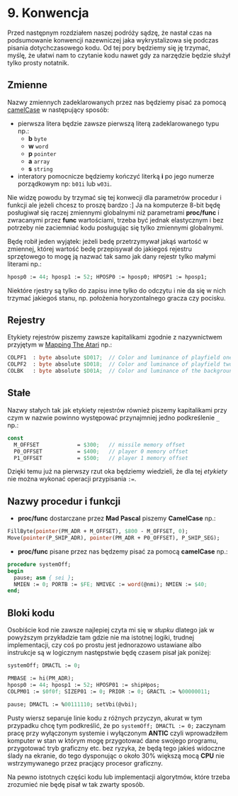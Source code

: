 # 9. Konwencja

Przed następnym rozdziałem naszej podróży sądzę, że nastał czas na podsumowanie konwencji nazewniczej jaka wykrystalizowa się podczas pisania dotychczasowego kodu. Od tej pory będziemy się ję trzymać, myślę, że ułatwi nam to czytanie kodu nawet gdy za narzędzie będzie służył tylko prosty notatnik.

## Zmienne

Nazwy zmiennych zadeklarowanych przez nas będziemy pisać za pomocą [camelCase](https://en.wikipedia.org/wiki/Camel_case) w następujący sposób:

* pierwsza litera będzie zawsze pierwszą literą zadeklarowanego typu np.:
  * **b** `byte`
  * **w** `word`
  * **p** `pointer`
  * **a** `array`
  * **s** `string`
* interatory pomocnicze będziemy kończyć literką **i** po jego numerze porządkowym np: `b01i` lub `w03i`.

Nie widzę powodu by trzymać się tej konwecji dla parametrów procedur i funkcji ale jeżeli chcesz to proszę bardzo :] Ja na komputerze 8-bit będę posługiwał się raczej zmiennymi globalnymi niż parametrami **proc/func** i zwracanymi przez **func** wartościami, trzeba być jednak elastycznym i bez potrzeby nie zaciemniać kodu posługując się tylko zmiennymi globalnymi.

Będę robił jeden wyjątek: jeżeli bedę przetrzymywał jakąś wartość w zmiennej, której wartość bedę przepisywał do jakiegoś rejestru sprzętowego to mogę ją nazwać tak samo jak dany rejestr tylko małymi literami np.:

```pascal
hposp0 := 44; hposp1 := 52; HPOSP0 := hposp0; HPOSP1 := hposp1;
```

Niektóre rjestry są tylko do zapisu inne tylko do odczytu i nie da się w nich trzymać jakiegoś stanu, np. położenia horyzontalnego gracza czy pocisku.

## Rejestry

Etykiety rejestrów piszemy zawsze kapitalikami zgodnie z nazywnictwem przyjętym w [Mapping The Atari](https://www.atariarchives.org/mapping/memorymap.php) np.:

```pascal
COLPF1  : byte absolute $D017;  // Color and luminance of playfield one
COLPF2  : byte absolute $D018;  // Color and luminance of playfield two
COLBK   : byte absolute $D01A;  // Color and luminance of the background (BAK)
```

## Stałe

Nazwy stałych tak jak etykiety rejestrów również piszemy kapitalikami przy czym w nazwie powinno występować przynajmniej jedno podkreślenie `_` np.:

```pascal
const
  M_OFFSET            = $300;   // missile memory offset
  P0_OFFSET           = $400;   // player 0 memory offset
  P1_OFFSET           = $500;   // player 1 memory offset
```

Dzięki temu już na pierwszy rzut oka będziemy wiedzieli, że dla tej *etykiety* nie można wykonać operacji przypisania `:=`.

## Nazwy procedur i funkcji

* **proc/func** dostarczane przez **Mad Pascal** piszemy **CamelCase** np.:

```pascal
FillByte(pointer(PM_ADR + M_OFFSET), $800 - M_OFFSET, 0);
Move(pointer(P_SHIP_ADR), pointer(PM_ADR + P0_OFFSET), P_SHIP_SEG);
```

* **proc/func** pisane przez nas będzemy pisać za pomocą **camelCase** np.:

```pascal
procedure systemOff;
begin
  pause; asm { sei };
  NMIEN := 0; PORTB := $FE; NMIVEC := word(@nmi); NMIEN := $40;
end;
```

## Bloki kodu

Osobiście kod nie zawsze najlepiej czyta mi się w *słupku* dlatego jak w powyższym przykładzie tam gdzie nie ma istotnej logiki, trudnej implementacji, czy coś po prostu jest jednorazowo ustawiane albo instrukcje są w logicznym następstwie będę czasem pisał jak poniżej:

```pascal
systemOff; DMACTL := 0;

PMBASE := hi(PM_ADR);
hposp0 := 44; hposp1 := 52; HPOSP01 := shipHpos;
COLPM01 := $0f0f; SIZEP01 := 0; PRIOR := 0; GRACTL := %00000011;

pause; DMACTL := %00111110; setVbi(@vbi);
```

Pusty wiersz separuje linie kodu z różnych przyczyn, akurat w tym przypadku chcę tym podkreślić, że po `systemOff; DMACTL := 0;` zaczynam pracę przy wyłączonym systemie i wyłączonym **ANTIC** czyli wprowadziłem komputer w stan w którym mogę przygotować dane swojego programu, przygotować tryb graficzny etc. bez ryzyka, że będą tego jakieś widoczne ślady na ekranie, do tego dysponując o około 30% większą mocą **CPU** nie wstrzymywanego przez pracjący procesor graficzny.

Na pewno istotnych części kodu lub implementacji algorytmów, które trzeba zrozumieć nie będę pisał w tak zwarty sposób.


